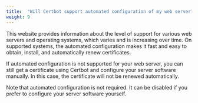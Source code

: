 ```yaml
---
title:  "Will Certbot support automated configuration of my web server?"
weight: 9
---
```


This website provides information about the level of support for various web servers and operating systems, which varies and is increasing over time. On supported systems, the automated configuration makes it fast and easy to obtain, install, and automatically renew certificates.

If automated configuration is not supported for your web server, you can still get a certificate using Certbot and configure your server software manually. In this case, the certificate will not be renewed automatically.

Note that automated configuration is not required. It can be disabled if you prefer to configure your server software yourself.
